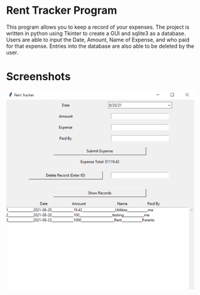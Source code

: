 # Rent Tracker Program
This program allows you to keep a record of your expenses. The project is written in python using Tkinter to create a GUI and sqlite3 as a database. Users are able to input the Date, Amount, Name of Expense, and who paid for that expense. Entries into the database are also able to be deleted by the user. 

# Screenshots
![alt text](https://github.com/benainley01/rent_tracker/blob/main/Capture.PNG)



